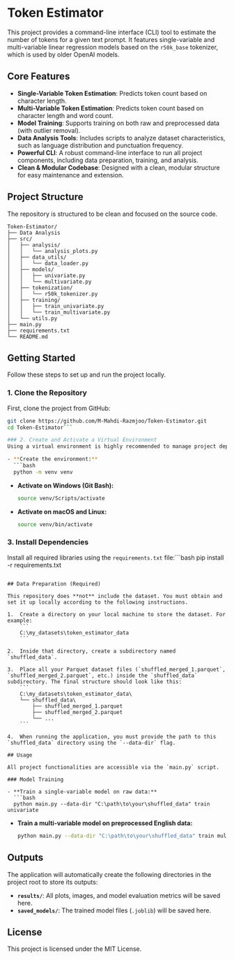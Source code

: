 # Token Estimator

This project provides a command-line interface (CLI) tool to estimate the number of tokens for a given text prompt. It features single-variable and multi-variable linear regression models based on the `r50k_base` tokenizer, which is used by older OpenAI models.

## Core Features

- **Single-Variable Token Estimation**: Predicts token count based on character length.
- **Multi-Variable Token Estimation**: Predicts token count based on character length and word count.
- **Model Training**: Supports training on both raw and preprocessed data (with outlier removal).
- **Data Analysis Tools**: Includes scripts to analyze dataset characteristics, such as language distribution and punctuation frequency.
- **Powerful CLI**: A robust command-line interface to run all project components, including data preparation, training, and analysis.
- **Clean & Modular Codebase**: Designed with a clean, modular structure for easy maintenance and extension.

## Project Structure

The repository is structured to be clean and focused on the source code.

```
Token-Estimator/
├── Data Analysis
├── src/
│   ├── analysis/
│   │   └── analysis_plots.py
│   ├── data_utils/
│   │   └── data_loader.py
│   ├── models/
│   │   ├── univariate.py
│   │   └── multivariate.py
│   ├── tokenization/
│   │   └── r50k_tokenizer.py
│   ├── training/
│   │   ├── train_univariate.py
│   │   └── train_multivariate.py
│   └── utils.py
├── main.py
├── requirements.txt
└── README.md
```

## Getting Started

Follow these steps to set up and run the project locally.

### 1. Clone the Repository
First, clone the project from GitHub:
```bash
git clone https://github.com/M-Mahdi-Razmjoo/Token-Estimator.git
cd Token-Estimator```

### 2. Create and Activate a Virtual Environment
Using a virtual environment is highly recommended to manage project dependencies in isolation.

- **Create the environment:**
  ```bash
  python -m venv venv
  ```
- **Activate on Windows (Git Bash):**
  ```bash
  source venv/Scripts/activate
  ```
- **Activate on macOS and Linux:**
  ```bash
  source venv/bin/activate
  ```

### 3. Install Dependencies
Install all required libraries using the `requirements.txt` file:```bash
pip install -r requirements.txt
```

## Data Preparation (Required)

This repository does **not** include the dataset. You must obtain and set it up locally according to the following instructions.

1.  Create a directory on your local machine to store the dataset. For example:
    ```
    C:\my_datasets\token_estimator_data
    ```

2.  Inside that directory, create a subdirectory named `shuffled_data`.

3.  Place all your Parquet dataset files (`shuffled_merged_1.parquet`, `shuffled_merged_2.parquet`, etc.) inside the `shuffled_data` subdirectory. The final structure should look like this:
    ```
    C:\my_datasets\token_estimator_data\
    └── shuffled_data\
        ├── shuffled_merged_1.parquet
        ├── shuffled_merged_2.parquet
        └── ...
    ```

4.  When running the application, you must provide the path to this `shuffled_data` directory using the `--data-dir` flag.

## Usage

All project functionalities are accessible via the `main.py` script.

### Model Training

- **Train a single-variable model on raw data:**
  ```bash
  python main.py --data-dir "C:\path\to\your\shuffled_data" train univariate
  ```

- **Train a multi-variable model on preprocessed English data:**
  ```bash
  python main.py --data-dir "C:\path\to\your\shuffled_data" train multivariate --preprocessed --lang English
  ```

## Outputs

The application will automatically create the following directories in the project root to store its outputs:
- **`results/`**: All plots, images, and model evaluation metrics will be saved here.
- **`saved_models/`**: The trained model files (`.joblib`) will be saved here.

## License

This project is licensed under the MIT License.
